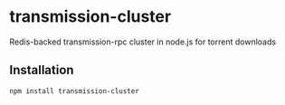 # transmission-cluster

Redis-backed transmission-rpc cluster in node.js for torrent downloads

## Installation

`npm install transmission-cluster`
